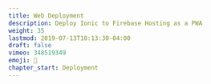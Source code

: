 ```yaml
---
title: Web Deployment
description: Deploy Ionic to Firebase Hosting as a PWA
weight: 35
lastmod: 2019-07-13T10:13:30-04:00
draft: false
vimeo: 348519349
emoji: 🎉
chapter_start: Deployment
---
```



